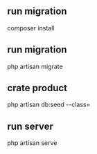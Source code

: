 ## run migration

composer install

## run migration

php artisan migrate

## crate product

php artisan db:seed --class=

## run server
php artisan serve